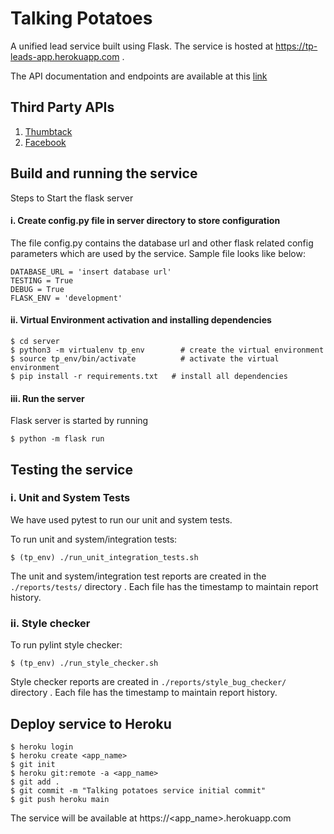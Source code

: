 # Talking Potatoes

A unified lead service built using Flask. The service is hosted at https://tp-leads-app.herokuapp.com .

The API documentation and endpoints are available at this [link](https://app.swaggerhub.com/apis/tojo/lead-aggregator_and_analytics_service/1.0.0)

## Third Party APIs

1. [Thumbtack](https://pro-api.thumbtack.com/docs/#introduction)
2. [Facebook](https://developers.facebook.com/docs/messenger-platform/)


## Build and running the service
Steps to Start the flask server

#### i. Create config.py file in server directory to store configuration

The file config.py contains the database url and other flask related config parameters which are used by the service.
Sample file looks like below:
```
DATABASE_URL = 'insert database url'
TESTING = True
DEBUG = True
FLASK_ENV = 'development'
```
#### ii. Virtual Environment activation and installing dependencies
```
$ cd server
$ python3 -m virtualenv tp_env        # create the virtual environment
$ source tp_env/bin/activate          # activate the virtual environment
$ pip install -r requirements.txt   # install all dependencies
```
#### iii. Run the server
Flask server is started by running
```
$ python -m flask run
```
## Testing the service

### i. Unit and System Tests

We have used pytest to run our unit and system tests.

To run unit and system/integration tests:
```
$ (tp_env) ./run_unit_integration_tests.sh 
```
The unit and system/integration test reports are created in the `./reports/tests/` directory . Each file has the timestamp to maintain report history.

### ii. Style checker

To run pylint style checker:
```
$ (tp_env) ./run_style_checker.sh 
```

Style checker reports are created in `./reports/style_bug_checker/` directory . Each file has the timestamp to maintain report history.

## Deploy service to Heroku

```
$ heroku login
$ heroku create <app_name>
$ git init
$ heroku git:remote -a <app_name>
$ git add .
$ git commit -m "Talking potatoes service initial commit"
$ git push heroku main
```
The service will be available at https://<app_name>.herokuapp.com
